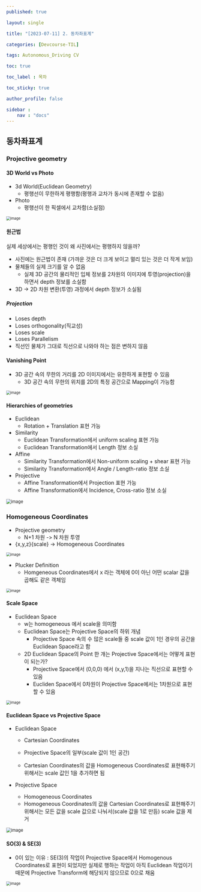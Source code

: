 ```yaml
---
published: true

layout: single

title: "[2023-07-11] 2. 동차좌표계"

categories: [Devcourse-TIL]

tags: Autonomous_Driving CV

toc: true

toc_label : 목차

toc_sticky: true

author_profile: false

sidebar :
    nav : "docs"
---
```


## 동차좌표계



### Projective geometry



#### 3D World vs Photo

- 3d World(Euclidean Geometry)
  - 평행선이 무한하게 평행함(평행과 교차가 동시에 존재할 수 없음)
- Photo
  - 평행선이 한 픽셀에서 교차함(소실점)

<img src="https://github.com/shpark98/Projects/assets/116723552/adc42520-afaa-4773-b7a8-014c85c72abe" alt="image" style="zoom: 67%;" />



#### 원근법

실제 세상에서는 평행인 것이 왜 사진에서는 평행하지 않을까?

- 사진에는 원근법이 존재 (가까운 것은 더 크게 보이고 멀리 있는 것은 더 작게 보임)
- 물체들의 실제 크기를 알 수 없음
  - 실제 3D 공간의 물리적인 입체 정보를 2차원의 이미지에 투영(projection)을 하면서 depth 정보를 소실함
- 3D -> 2D 차원 변환(투영) 과정에서 depth 정보가 소실됨



##### Projection

- Loses depth
- Loses orthogonality(직교성)
- Loses scale
- Loses Parallelism
- 직선인 물체가 그대로 직선으로 나와야 하는 점은 변하지 않음



#### Vanishing Point

- 3D 공간 속의 무한의 거리를 2D 이미지에서는 유한하게 표현할 수 있음
  - 3D 공간 속의 무한의 위치를 2D의 특정 공간으로 Mapping이 가능함

<img src="https://github.com/shpark98/Projects/assets/116723552/f30f2ae2-c87c-4002-af0e-f328a85913ea" alt="image" style="zoom:67%;" />



#### Hierarchies of geometries

- Euclidean
  - Rotation + Translation 표현 가능
- Similarity
  - Euclidean Transformation에서 uniform scaling 표현 가능
  - Euclidean Transformation에서 Length 정보 소실
- Affine
  - Similarity Transformation에서 Non-uniform scaling + shear 표현 가능
  - Similarity Transformation에서 Angle / Length-ratio 정보 소실
- Projective
  - Affine Transformation에서 Projection 표현 가능
  - Affine Transformation에서 Incidence, Cross-ratio 정보 소실

<img src="https://github.com/shpark98/Projects/assets/116723552/a95dd2e8-35b8-4c54-9f5b-0a8ee12c51ea" alt="image" style="zoom:80%;" />



### Homogeneous Coordinates

- Projective geometry
  - N+1 차원 -> N 차원 투영
- {x,y,z}{scale} -> Homogeneous Coordinates

<img src="https://github.com/shpark98/Projects/assets/116723552/4db9c17f-8df3-4ad7-b7d9-5d9319566f78" alt="image" style="zoom:67%;" />



- Plucker Definition
  - Homgeneous Coordinates에서 x 라는 객체에 0이 아닌 어떤 scalar 값을 곱해도 같은 객체임

<img src="https://github.com/shpark98/Projects/assets/116723552/e0a69a1b-4f0d-4325-bd6d-e2fa2c60bc8f" alt="image" style="zoom:67%;" />



#### Scale Space

- Euclidean Space
  - w는 homogeneous 에서 scale을 의미함
  - Euclidean Space는 Projective Space의 하위 개념
    - Projective Space 속의 수 많은 scale들 중 scale 값이 1인 경우의 공간을 Euclidean Space라고 함
  - 2D Euclidean Space의 Point 한 개는 Projective Space에서는 어떻게 표현이 되는가?
    - Projective Space에서 (0,0,0) 에서 (x,y,1)을 지나는 직선으로 표현할 수 있음
    - Eucliden Space에서 0차원이 Projective Space에서는 1차원으로 표현할 수 있음

<img src="https://github.com/shpark98/Projects/assets/116723552/cd85adf8-9db0-4837-93d1-96af72bf784c" alt="image" style="zoom: 67%;" />



#### Euclidean Space vs Projective Space

- Euclidean Space

  - Cartesian Coordinates
  - Projective Space의 일부(scale 값이 1인 공간)

  - Cartesian Coordinates의 값을 Homogeneous Coordinates로 표현해주기 위해서는 scale 값인 1을 추가하면 됨



- Projective Space
  - Homogeneous Coordinates
  - Homogeneous Coordinates의 값을 Cartesian Coordinates로 표현해주기 위해서는 모든 값을 scale 값으로 나눠서(scale 값을 1로 만듬) scale 값을 제거

<img src="https://github.com/shpark98/Projects/assets/116723552/4bd3758d-7114-430a-82d2-9fb1427a2099" alt="image" style="zoom: 80%;" />

#### SO(3) & SE(3)

- 0이 있는 이유 : SE(3)의 작업이 Projective Space에서 Homogenous Coordinates로 표현이 되었지만 실제로 행하는 작업이 아직 Euclidean 작업이기 때문에 Projective Transform에 해당되지 않으므로 0으로 채움

<img src="https://github.com/shpark98/Projects/assets/116723552/a84d2bc4-5de7-45a5-b681-5f20a3817d40" alt="image" style="zoom:67%;" />

